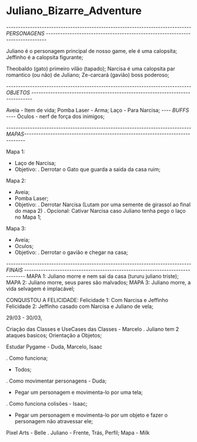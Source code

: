 # Juliano_Bizarre_Adventure

*------------------------------------------------------------------------------ PERSONAGENS ------------------------------------------------------------------------------*

Juliano é o personagem principal de nosso game, ele é uma calopsita;
Jeffinho é a calopsita figurante;


Theobaldo (gato) primeiro vilão (tapado);
Narcisa é uma calopsita par romantico (ou não) de Juliano;
Ze-carcará (gavião) boss poderoso;


*------------------------------------------------------------------------------ OBJETOS ------------------------------------------------------------------------------*

Aveia - Item de vida;
Pomba Laser - Arma;
Laço - Para Narcisa;
*---- BUFFS ----*
Óculos - nerf de força dos inimigos;

*------------------------------------------------------------------------------ MAPAS------------------------------------------------------------------------------*

Mapa 1:
  - Laço de Narcisa;
  - Objetivo:
     . Derrotar o Gato que guarda a saida da casa ruim;
    
Mapa 2:
  - Aveia;
  - Pomba Laser;
  - Objetivo:
    . Derrotar Narcisa (Lutam por uma semente de girassol ao final do mapa 2)
      . Opcional: Cativar Narcisa caso Juliano tenha pego o laço no Mapa 1;
    
Mapa 3:
  - Aveia;
  - Oculos;
  - Objetivo:
    . Derrotar o gavião e chegar na casa;

*------------------------------------------------------------------------------ FINAIS ------------------------------------------------------------------------------*
MAPA 1: Juliano morre e nem sai da casa (tururu juliano triste);
MAPA 2: Juliano morre, seus pares são malvados;
MAPA 3: Juliano morre, a vida selvagem é implacável;

CONQUISTOU A FELICIDADE:
Felicidade 1: Com Narcisa e Jeffinho
Felicidade 2: Jeffinho casado com Narcisa e Juliano de vela;

29/03 - 30/03,

Criação das Classes e UseCases das Classes - Marcelo
  . Juliano tem 2 ataques basicos;
 Orientação a Objetos;
 
Estudar Pygame - Duda, Marcelo, Isaac

 . Como funciona;
   - Todos;
     
 . Como movimentar personagens - Duda;
   - Pegar um personagem e movimenta-lo por uma tela;
     
 . Como funciona colisões - Isaac;
   - Pegar um personagem e movimenta-lo por um objeto e fazer o personagem não atravessar ele;
     
Pixel Arts - Belle
 . Juliano - Frente, Trás, Perfil;
Mapa - Milk